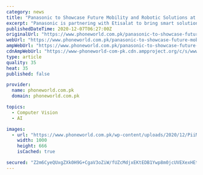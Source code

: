 ```yaml
---
category: news
title: "Panasonic to Showcase Future Mobility and Robotic Solutions at GITEX Technology Week 2020"
excerpt: "Panasonic is partnering with Etisalat to bring smart solutions to empower people of determination by tapping into 5G, AI, robotics and IoT."
publishedDateTime: 2020-12-07T06:27:00Z
originalUrl: "https://www.phoneworld.com.pk/panasonic-to-showcase-future-mobility-and-robotic-solutions-at-gitex-technology-week-2020/"
webUrl: "https://www.phoneworld.com.pk/panasonic-to-showcase-future-mobility-and-robotic-solutions-at-gitex-technology-week-2020/"
ampWebUrl: "https://www.phoneworld.com.pk/panasonic-to-showcase-future-mobility-and-robotic-solutions-at-gitex-technology-week-2020/amp/"
cdnAmpWebUrl: "https://www-phoneworld-com-pk.cdn.ampproject.org/c/s/www.phoneworld.com.pk/panasonic-to-showcase-future-mobility-and-robotic-solutions-at-gitex-technology-week-2020/amp/"
type: article
quality: 35
heat: 35
published: false

provider:
  name: phoneworld.com.pk
  domain: phoneworld.com.pk

topics:
  - Computer Vision
  - AI

images:
  - url: "https://www.phoneworld.com.pk/wp-content/uploads/2020/12/PiiMo.jpg"
    width: 1000
    height: 666
    isCached: true

secured: "Z2m6CyeQUxgZXk0H9G+CgaV3oZiW/fUZcMdjxEKtEDB1Ywp8m0jcUVEXexHEtiEnw8l/moUygjJOO9sfkfjYQma123t/oJviPx5SIXJIklZEC6I5jT8BEKbbEgrJIZjzdiAjEUqqPpRKjxcUKMdAc1oGo0tZKdT40EYj+zqWaT5xHVZTMXQAAFo4dToJVvZAkV190eLc49j+/cmaBLFU4LSEFoFscz2D1N5Fn4KlJBIneWZn+wkr9ZlzsOaIGQ2tRG0SRt0lAmW0yS5YQASf3c1n0AGBfAvRY4NWIPRQc59EfgAaNFu/IwDFsHT3dZsRpizmk6o46ThrJM9Rdx+lGVLDoT1tRkJjdlD08On9csY=;gdIdfoJo/oV8rDag+vPAGw=="
---
```


